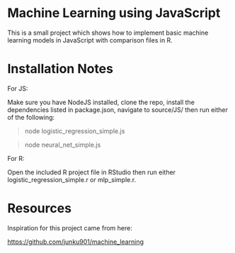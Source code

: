 # Machine Learning using JavaScript

This is a small project which shows how to implement basic machine learning models in JavaScript with comparison files in R.

# Installation Notes

For JS:

Make sure you have NodeJS installed, clone the repo, install the dependencies listed in package.json, navigate to source/JS/ then run either of the following:

> node logistic_regression_simple.js

> node neural_net_simple.js

For R:

Open the included R project file in RStudio then run either logistic_regression_simple.r or mlp_simple.r.

# Resources

Inspiration for this project came from here:

https://github.com/junku901/machine_learning
